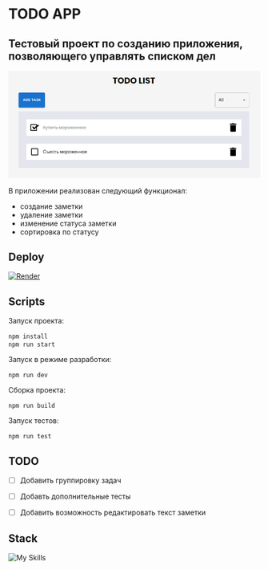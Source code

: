 # TODO APP

## Тестовый проект по созданию приложения, позволяющего управлять списком дел

![screen](screen.png)

В приложении реализован следующий функционал:

- создание заметки
- удаление заметки
- изменение статуса заметки
- сортировка по статусу

## Deploy

[![Render](https://img.shields.io/badge/Render-%46E3B7.svg?style=for-the-badge&logo=render&logoColor=white)](https://todo-8om2.onrender.com/)

## Scripts

Запуск проекта:

```
npm install
npm run start
```

Запуск в режиме разработки:

```
npm run dev
```

Сборка проекта:

```
npm run build
```

Запуск тестов:

```
npm run test
```

## TODO

- [ ] Добавить группировку задач

- [ ] Добавть дополнительные тесты

- [ ] Добавить возможность редактировать текст заметки

## Stack

![My Skills](https://skillicons.dev/icons?i=html,css,sass,js,ts,react,redux,docker,webpack,jest)

